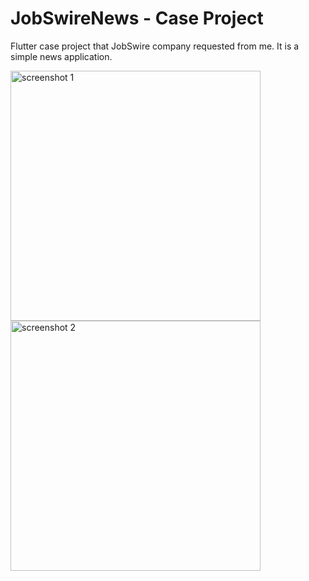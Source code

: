 # JobSwireNews - Case Project

Flutter case project that JobSwire company requested from me. It is a simple news application.

<img src="https://raw.githubusercontent.com/ZeploiT/jobswire_case_project/ss1.png" alt="screenshot 1" width="400"/>

<img src="https://raw.githubusercontent.com/ZeploiT/jobswire_case_project/ss2.png" alt="screenshot 2" width="400"/>


